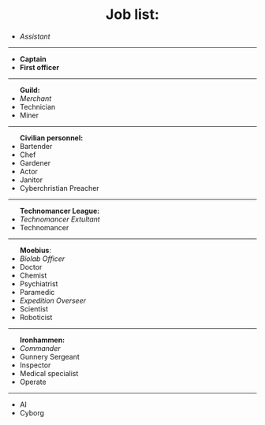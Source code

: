 <h1 align="center"> Job list: </h1>
<ul>
  <li><em>Assistant</em> </li>
  </ul>
  <hr>
  <ul><li><strong>Captain</strong></li>
  <li><strong>First officer</strong></li>
  </ul>
  <hr>
  <ul><strong>Guild:</strong>
  <li><em>Merchant</em></li>
  <li>Technician</li>
  <li>Miner</li>
  </ul>
  <hr>
  <ul><strong>Civilian personnel:</strong>
  <li>Bartender</li>
  <li>Chef</li>
  <li>Gardener</li>
  <li>Actor</li>
  <li>Janitor</li>
  <li>Cyberchristian Preacher</li>
  </ul>
  <hr>
  <ul><strong>Technomancer League:</strong>
  <li><em>Technomancer Extultant</em> </li>
  <li>Technomancer</li>
  </ul>
  <hr>
  <ul><strong>Moebius</strong>:
  <li><em>Biolab Officer</em></li>
  <li>Doctor</li>
  <li>Chemist</li>
  <li>Psychiatrist</li>
  <li>Paramedic</li>
  <li><em>Expedition Overseer</em></li>
  <li>Scientist</li>
  <li>Roboticist</li>
  </ul>
  <hr>
  <ul><strong>Ironhammen:</strong>
  <li><em>Commander</em></li>
  <li>Gunnery Sergeant</li>
  <li>Inspector</li>
  <li>Medical specialist</li>
  <li>Operate</li>
  </ul>
  <hr>
  <ul>
  <li>AI</li>
  <li>Cyborg</li>
  </ul>
